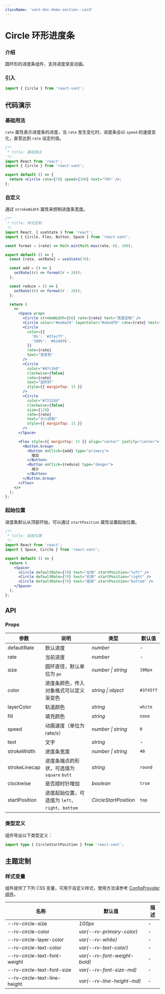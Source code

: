 ```yaml
---
className: 'vant-doc-demo-section--card'
---
```


# Circle 环形进度条

### 介绍

圆环形的进度条组件，支持进度渐变动画。

### 引入

```js
import { Circle } from 'react-vant';
```

## 代码演示

### 基础用法

`rate` 属性表示进度条的进度，当 `rate` 发生变化时，进度条会以 `speed` 的速度变化，直至达到 `rate` 设定的值。

```jsx
/**
 * title: 基础用法
 */
import React from 'react';
import { Circle } from 'react-vant';

export default () => {
  return <Circle rate={70} speed={100} text="70%" />;
};
```

### 自定义

通过 `strokeWidth` 属性来控制进度条宽度。

```jsx
/**
 * title: 样式定制
 */
import React, { useState } from 'react';
import { Circle, Flex, Button, Space } from 'react-vant';

const format = (rate) => Math.min(Math.max(rate, 0), 100);

export default () => {
  const [rate, setRate] = useState(70);

  const add = () => {
    setRate((r) => format(r + 20));
  };

  const reduce = () => {
    setRate((r) => format(r - 20));
  };

  return (
    <>
      <Space wrap>
        <Circle strokeWidth={60} rate={rate} text="宽度定制" />
        <Circle color="#ee0a24" layerColor="#ebedf0" rate={rate} text="颜色定制" />
        <Circle
          color={{
            '0%': '#3fecff',
            '100%': '#6149f6',
          }}
          rate={rate}
          text="渐变色"
        />
        <Circle
          color="#07c160"
          clockwise={false}
          rate={rate}
          text="逆时针"
          style={{ marginTop: 15 }}
        />
        <Circle
          color="#7232dd"
          clockwise={false}
          size={120}
          rate={rate}
          text="大小定制"
          style={{ marginTop: 15 }}
        />
      </Space>

      <Flex style={{ marginTop: 15 }} align="center" justify="center">
        <Button.Group>
          <Button onClick={add} type="primary">
            增加
          </Button>
          <Button onClick={reduce} type="danger">
            减少
          </Button>
        </Button.Group>
      </Flex>
    </>
  );
};
```

### 起始位置

进度条默认从顶部开始，可以通过 `startPosition` 属性设置起始位置。

```jsx
/**
 * title: 起始位置
 */
import React from 'react';
import { Space, Circle } from 'react-vant';

export default () => {
  return (
    <Space>
      <Circle defaultRate={70} text="左侧" startPosition="left" />
      <Circle defaultRate={70} text="右侧" startPosition="right" />
      <Circle defaultRate={70} text="底部" startPosition="bottom" />
    </Space>
  );
};
```

## API

### Props

| 参数 | 说明 | 类型 | 默认值 |
| --- | --- | --- | --- |
| defaultRate | 默认进度 | _number_ | - |
| rate | 当前进度 | _number_ | - |
| size | 圆环直径，默认单位为 `px` | _number \| string_ | `100px` |
| color | 进度条颜色，传入对象格式可以定义渐变色 | _string \| object_ | `#3f45ff` |
| layerColor | 轨道颜色 | _string_ | `white` |
| fill | 填充颜色 | _string_ | `none` |
| speed | 动画速度（单位为 rate/s） | _number \| string_ | `0` |
| text | 文字 | _string_ | - |
| strokeWidth | 进度条宽度 | _number \| string_ | `40` |
| strokeLinecap | 进度条端点的形状，可选值为 `square` `butt` | _string_ | `round` |
| clockwise | 是否顺时针增加 | _boolean_ | `true` |
| startPosition | 进度起始位置，可选值为 `left`、`right`、`bottom` | _CircleStartPosition_ | `top` |

### 类型定义

组件导出以下类型定义：

```ts
import type { CircleStartPosition } from 'react-vant';
```

## 主题定制

### 样式变量

组件提供了下列 CSS 变量，可用于自定义样式，使用方法请参考 [ConfigProvider 组件](#/zh-CN/config-provider)。

| 名称                         | 默认值                       | 描述 |
| ---------------------------- | ---------------------------- | ---- |
| --rv-circle-size             | _100px_                      | -    |
| --rv-circle-color            | _var(--rv-primary-color)_    | -    |
| --rv-circle-layer-color      | _var(--rv-white)_            | -    |
| --rv-circle-text-color       | _var(--rv-text-color)_       | -    |
| --rv-circle-text-font-weight | _var(--rv-font-weight-bold)_ | -    |
| --rv-circle-text-font-size   | _var(--rv-font-size-md)_     | -    |
| --rv-circle-text-line-height | _var(--rv-line-height-md)_   | -    |
